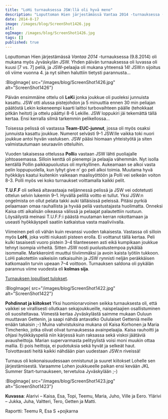 ```yaml
---
title: "LoHi turnauksessa JSW:llä oli hyvä meno"
description: "Loputtoman Hien järjestämässä Vantaa 2014 -turnauksessa (9.8.2014) oli mukana myös Jyväskylän JSW. Yhden päivän turnauksessa oli luvassa oli kuusi [7 vs. 7] peliä, ja JSW-pelaajia oli mukana yhteensä 14! JSW:n sijoitus oli viime vuonna 4. ja nyt siihen haluttiin tietysti parannusta…   Päivän ensimmäine ottelu oli LeKi jonka joukkue oli puoleksi junnuista kasattu. JSW otti alussa pistejohdon ja 5 minuuttia"
date: 2014-8-17
image: /images/blog/ScreenShot1426.jpg
alt:
ogImage: /images/blog/ScreenShot1426.jpg
tags: []
published: true
---
```

Loputtoman Hien järjestämässä _Vantaa 2014_ -turnauksessa (9.8.2014) oli mukana myös Jyväskylän JSW. Yhden päivän turnauksessa oli luvassa oli kuusi \[7 vs. 7\] peliä, ja JSW-pelaajia oli mukana yhteensä 14! JSW:n sijoitus oli viime vuonna 4. ja nyt siihen haluttiin tietysti parannusta…

:BlogImage{ src="/images/blog/ScreenShot1426.jpg" alt="ScreenShot1426"}

Päivän ensimmäine ottelu oli **LeKi** jonka joukkue oli puoleksi junnuista kasattu. JSW otti alussa pistejohdon ja 5 minuuttia ennen 30 min peliajan päätöstä Lekin kokeneempi kaarti laittoi turbovaihteen päälle (tehokkaat pitkän heitot) ja ottelu päättyi 8-6 Lekille. JSW loppukiri jäi tekemättä tällä kertaa. Ensi kerralla silmä tarkemmin pelikellossa…

Toisessa pelissä oli vastassa **Team-EUC-junnut**, jossa oli myös osaksi junnuista kasattu joukkue. Numerot selvästi 9-1 JSW:lle vaikka toki nuori joukkue antoi hyvän vastuksen. JSW pääsi hiomaan yhteistyötä ja siten valmistautumaan seuraaviin otteluihin.

Vuoden takaisessa ottelussa **Polli**a vastaan JSW lähti puoliajalle johtoasemassa. Silloin kenttä oli pienempi ja pelaajia vähemmän. Nyt isolla kentällä Pollin paikkapuolustus oli myrkyllinen. Aukeamaan se alkoi vasta pelin loppupuolella, kun lyhyt give n’ go peli alkoi toimia. Muutama hyvä hyökkäys kaatui kuitenkin vaikeaan maalisyöttöön ja Polli vei selkeän voiton 8-3. Polli myös vei koko turnaukset voittamalla kaikki pelit.

**T.U.F.F** oli selkeä altavastaaja neljännessä pelissä ja JSW vei odotetusti ottelun selvin lukemin 9–1. Hyvällä pelillä voitto ei tullut. Yksi JSW:n ongelmista on ollut pelata takki auki tälläisissä peleissä. Pitäisi pyrkiä pelaamaan omaa rauhallista ja hyvää peliä vastustajasta huolimatta. Onneksi Kaisa otti aikalisän oikeassa välissä ja pelaajat palautettiin ruotuun. Löysäilystä meinasi T.U.F.F:i päästä muutaman kerran rokottamaan ja useasti hyökkäyspeli saatiin katkaistua vasta maaliviivalla.

Viimeinen peli oli vähän kuin revanssi vuoden takaisesta. Vastassa oli silloin myös **LoHi**, joka voitti niukasti pisteen erolla. Ei voittanut tällä kertaa. Peli kulki tasaisesti vuoro pistein 3–4 tilanteeseen asti eikä kumpikaan joukkue tehnyt isompia virheitä. Sitten JSW nosti puolustustempoa pykälää isommalle. Markkerointi muuttui tiiviimmäksi ja avoin kaista lyötiin tukkoon. LoHi pakotettiin vaikeisiin ratkaisuihin ja JSW rynnisti neljän peräkkäisen katkomaalin turvin upeaan 7–4 voittoon. Turnauksen saldona oli pykälän parannus viime vuodesta eli **kolmas sija**.

[Turnauksen lopulliset tulokset](http://loputonhiki.swampbeach.fi/index.php/ultimate/ultimate-vantaa-2014).

:BlogImage{ src="/images/blog/ScreenShot1422.jpg" alt="ScreenShot1422"}

**Pohdinnat ja kiitokset**
Yksi huomionarvoinen seikka turnauksesta oli, että vaikkei se virallisesti ollutkaan sekajoukkueille, naispelaajien osallistuminen oli suositeltavaa. Viimestä kertaa Jyväskylästä saimme mukaan Ouluun muuttavan Gettenin, ja saapi nähdä antavatko Oululaiset Getteniä meille enään takaisin  ;-) Muina vahvistuksina mukana oli Kaisa Korhonen ja Maria Timchenko, jotka olivat  olivat turnauksessa avainpelaajia. Kaisa rauhoitti ja ohjasi hyökkäyspeliä niin kärjessä kuin raksassa sekä viskoi jäätäviä avausheittoja. Marian supervarmasta pelityylistä voisi moni muukin ottaa mallia. Ei pois heittoja, ei pudotuksia sekä hyvät ja selkeät haut. Toivottavasti heitä kaikki nähdään pian uudestaan JSW:n riveissä!

Turnaus oli kokonaisuudessaan onnistunut ja suuret kiitokset Lohelle sen järjestämisestä. Varaamme Lohen joukkueelle paikan ensi kevään JKL Summer Start-turnaukseen, tervetuloa Jyväskylään ;-)

:BlogImage{ src="/images/blog/ScreenShot1423.jpg" alt="ScreenShot1423"}

**Kuvassa**: Alarivi – Kaisa, Esa, Topi, Teemu, Maria, Juho, Ville ja Eero. Ylärivi – Jukka, Juha, Valtteri, Tero, Getten ja Matti.

Raportti: Teemu R, Esa S +pojkarna

